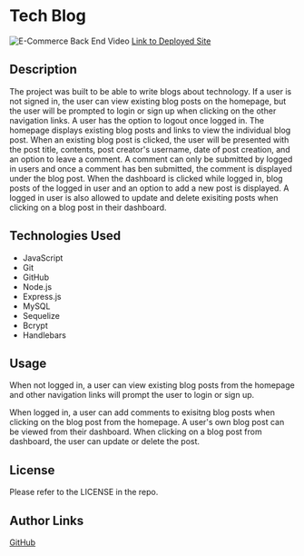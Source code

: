 # Tech Blog

![E-Commerce Back End Video](./assets/images/ecommerce-back-end-image.png)
[Link to Deployed Site](https://ng-tech-blog.herokuapp.com/)

## Description
The project was built to be able to write blogs about technology. If a user is not signed in, the user can view existing blog posts on the homepage, but the user will be prompted to login or sign up when clicking on the other navigation links. A user has the option to logout once logged in. The homepage displays existing blog posts and links to view the individual blog post. When an existing blog post is clicked, the user will be presented with the post title, contents, post creator's username, date of post creation, and an option to leave a comment. A comment can only be submitted by logged in users and once a comment has ben submitted, the comment is displayed under the blog post. When the dashboard is clicked while logged in, blog posts of the logged in user and an option to add a new post is displayed. A logged in user is also allowed to update and delete exisiting posts when clicking on a blog post in their dashboard.

## Technologies Used
- JavaScript
- Git
- GitHub
- Node.js
- Express.js
- MySQL
- Sequelize
- Bcrypt
- Handlebars

## Usage
When not logged in, a user can view existing blog posts from the homepage and other navigation links will prompt the user to login or sign up.

When logged in, a user can add comments to exisitng blog posts when clicking on the blog post from the homepage. A user's own blog post can be viewed from their dashboard. When clicking on a blog post from dashboard, the user can update or delete the post.

## License
Please refer to the LICENSE in the repo.

## Author Links
[GitHub](https://github.com/ncguan)